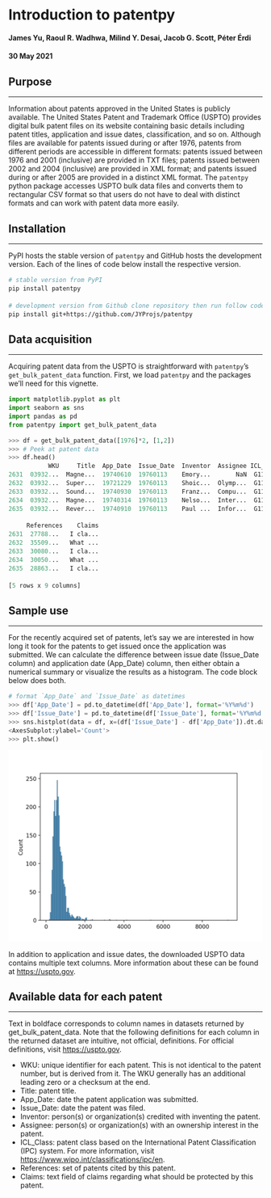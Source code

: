 # **Introduction to patentpy**
#### **James Yu, Raoul R. Wadhwa, Milind Y. Desai, Jacob G. Scott, Péter Érdi**
#### **30 May 2021**

## **Purpose**
_______________
Information about patents approved in the United States is publicly available. The United States Patent and Trademark Office (USPTO) provides digital bulk patent files on its website containing basic details including patent titles, application and issue dates, classification, and so on. Although files are available for patents issued during or after 1976, patents from different periods are accessible in different formats: patents issued between 1976 and 2001 (inclusive) are provided in TXT files; patents issued between 2002 and 2004 (inclusive) are provided in XML format; and patents issued during or after 2005 are provided in a distinct XML format. The `patentpy` python package accesses USPTO bulk data files and converts them to rectangular CSV format so that users do not have to deal with distinct formats and can work with patent data more easily.


## **Installation**
___________________
PyPI hosts the stable version of `patentpy` and GitHub hosts the development version. Each of the lines of code below install the respective version.
```bash
# stable version from PyPI
pip install patentpy

# development version from Github clone repository then run follow code from its parent directory
pip install git+https://github.com/JYProjs/patentpy
```


## **Data acquisition**
________________________
Acquiring patent data from the USPTO is straightforward with `patentpy`’s `get_bulk_patent_data` function. First, we load `patentpy` and the packages we’ll need for this vignette.
```python
import matplotlib.pyplot as plt
import seaborn as sns
import pandas as pd
from patentpy import get_bulk_patent_data
```

```python
>>> df = get_bulk_patent_data([1976]*2, [1,2])
>>> # Peek at patent data
>>> df.head()
           WKU     Title  App_Date  Issue_Date  Inventor  Assignee ICL_Class  \
2631  03932...  Magne...  19740610  19760113    Emory...       NaN  G11B ...   
2632  03932...  Super...  19721229  19760113    Shoic...  Olymp...  G11B ...   
2633  03932...  Sound...  19740930  19760113    Franz...  Compu...  G11B ...   
2634  03932...  Magne...  19740314  19760113    Nelso...  Inter...  G11B ...   
2635  03932...  Rever...  19740910  19760113    Paul ...  Infor...  G11B ...   

     References    Claims  
2631  27788...   I cla...  
2632  35509...   What ...  
2633  30080...   I cla...  
2634  30050...   What ...  
2635  28863...   I cla...  

[5 rows x 9 columns]
```

## **Sample use**
_________________
For the recently acquired set of patents, let’s say we are interested in how long it took for the patents to get issued once the application was submitted. We can calculate the difference between issue date (Issue_Date column) and application date (App_Date) column, then either obtain a numerical summary or visualize the results as a histogram. The code block below does both.


```python
# format `App_Date` and `Issue_Date` as datetimes
>>> df['App_Date'] = pd.to_datetime(df['App_Date'], format='%Y%m%d')
>>> df['Issue_Date'] = pd.to_datetime(df['Issue_Date'], format='%Y%m%d')
>>> sns.histplot(data = df, x=(df['Issue_Date'] - df['App_Date']).dt.days)
<AxesSubplot:ylabel='Count'>
>>> plt.show()
```
![histogram of Delay before issue](Figure_1.png)

In addition to application and issue dates, the downloaded USPTO data contains multiple text columns. More information about these can be found at https://uspto.gov.

## **Available data for each patent**
_____________________________________
Text in boldface corresponds to column names in datasets returned by get_bulk_patent_data. Note that the following definitions for each column in the returned dataset are intuitive, not official, definitions. For official definitions, visit https://uspto.gov.

* WKU: unique identifier for each patent. This is not identical to the patent number, but is derived from it. The WKU generally has an additional leading zero or a checksum at the end.
* Title: patent title.
* App_Date: date the patent application was submitted.
* Issue_Date: date the patent was filed.
* Inventor: person(s) or organization(s) credited with inventing the patent.
* Assignee: person(s) or organization(s) with an ownership interest in the patent.
* ICL_Class: patent class based on the International Patent Classification (IPC) system. For more information, visit https://www.wipo.int/classifications/ipc/en.
* References: set of patents cited by this patent.
* Claims: text field of claims regarding what should be protected by this patent.